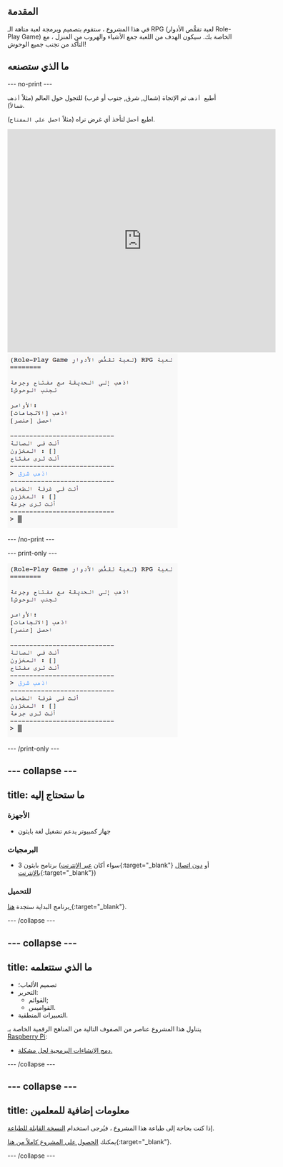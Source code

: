 ## المقدمة

في هذا المشروع ، ستقوم بتصميم وبرمجة لعبة متاهة الـ RPG (لعبة تقمُّص الأدوار Role-Play Game) الخاصة بك. سيكون الهدف من اللعبة جمع الأشياء والهروب من المنزل ، مع التأكد من تجنب جميع الوحوش!

## ما الذي ستصنعه

--- no-print ---

أطبع` أذهب` ثم الإتجاة (شمال, شرق, جنوب أو غرب) للتجول حول العالم (مثلاً `أذهب شمالاً`).

اطبع `أحصل` لتأخذ أي غرض تراه (مثلاً `احصل علي المفتاح`).

<div class="trinket">
  <iframe src="https://trinket.io/embed/python/27997b110a?outputOnly=true&start=result" width="600" height="500" frameborder="0" marginwidth="0" marginheight="0" allowfullscreen>
  </iframe>
  <img src="images/rpg-finished.png">
</div>

--- /no-print ---

--- print-only ---

![المشروع كامل](images/rpg-finished.png)

--- /print-only ---

--- collapse ---
---
title: ما ستحتاج إليه
---

### الأجهزة

+ جهاز كمبيوتر يدعم تشغيل لغة بايثون

### البرمجيات

+ برنامج بايثون 3 (سواء أكان [عبر الإنترنت](https://trinket.io/){:target="_blank"} أو [دون اتصال بالإنترنت](https://www.python.org/downloads/){:target="_blank"})

### للتحميل

برنامج البداية ستجدة [هنا ](https://rpf.io/p/ar-SA/rpg-go){:target="_blank"}.

--- /collapse ---

--- collapse ---
---
title: ما الذي ستتعلمه
---

+ تصميم الألعاب؛
+ التحرير: 
    + القوائم;
    + القواميس.
+ التعبيرات المنطقية.

يتناول هذا المشروع عناصر من الصفوف التالية من المناهج الرقمية الخاصة بـ [Raspberry Pi](https://rpf.io/curriculum):

+ [دمج الإنشاءات البرمجية لحل مشكلة.](https://www.raspberrypi.org/curriculum/programming/builder)

--- /collapse ---

--- collapse ---
---
title: معلومات إضافية للمعلمين
---

إذا كنت بحاجة إلى طباعة هذا المشروع ، فيُرجى استخدام [النسخة القابلة للطباعة](https://projects.raspberrypi.org/ar-SA/projects/rpg/print).

يمكنك [الحصول على المشروع كاملاً من هنا](https://rpf.io/p/ar-SA/rpg-get){:target="_blank"}.

--- /collapse ---